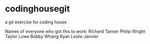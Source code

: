 codinghousegit
==============

a git exercise for coding house

Names of everyone who got this to work:
Richard Tanner
Philip Wright
Taylor Lowe
Bobby Whang
Ryan Leslie Janvier
